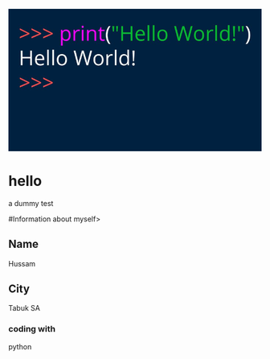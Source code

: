 ![headshot](helloWorld.jpg)

# hello
a dummy test

#Information
about myself>

## Name
Hussam

## City
Tabuk SA

### coding with
python
